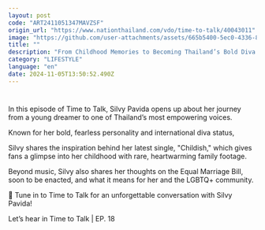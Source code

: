 ```yaml
---
layout: post
code: "ART2411051347MAVZSF"
origin_url: "https://www.nationthailand.com/vdo/time-to-talk/40043011"
image: "https://github.com/user-attachments/assets/665b5400-5ec0-4336-8148-eef1c6b75839"
title: ""
description: "From Childhood Memories to Becoming Thailand’s Bold Diva: Silvy Pavida Moriggi on 'Childish' and the Equal Marriage Bill"
category: "LIFESTYLE"
language: "en"
date: 2024-11-05T13:50:52.490Z
---
```


# 









In this episode of Time to Talk, Silvy Pavida opens up about her journey from a young dreamer to one of Thailand’s most empowering voices.

Known for her bold, fearless personality and international diva status,

Silvy shares the inspiration behind her latest single, "Childish," which gives fans a glimpse into her childhood with rare, heartwarming family footage.

Beyond music, Silvy also shares her thoughts on the Equal Marriage Bill, soon to be enacted, and what it means for her and the LGBTQ+ community.

🌈 Tune in to Time to Talk for an unforgettable conversation with Silvy Pavida!

Let’s hear in Time to Talk | EP. 18

